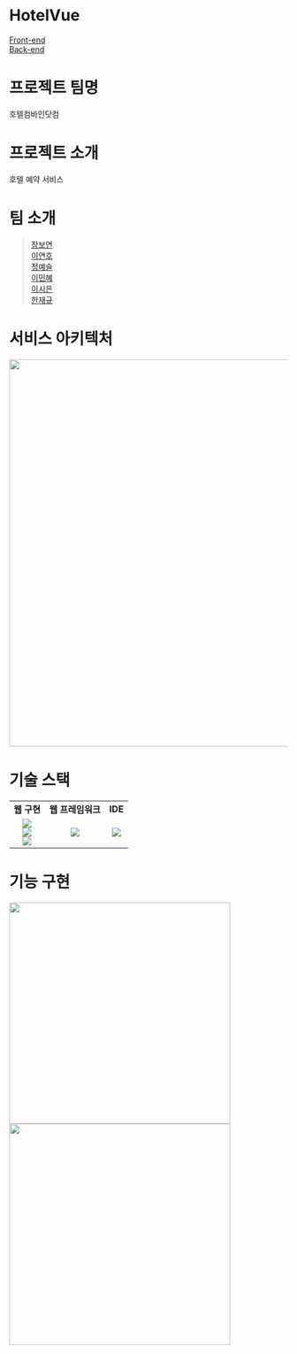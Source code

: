 # HotelVue
<p>
  <a href="https://github.com/BoYeonJang/HotelVue" target="_blank">Front-end</a>
  <br>
  <a href="https://github.com/BoYeonJang/Hotel" target="_blank">Back-end</a>
</p>
<h1>프로젝트 팀명</h1>
<p>호텔컴바인닷컴</p>
<h1>프로젝트 소개</h1>
<p>호텔 예약 서비스</p>
<h1>팀 소개</h1>
<blockquote>
  <p>
    <a href="https://github.com/BoYeonJang" target="_blank">장보연</a>
    <br>
    <a href="https://github.com/Lee-yeonho" target="_blank">이연호</a>
    <br>
    <a href="https://github.com/YeaseulJeong" target="_blank">정예슬</a>
    <br>
    <a href="https://github.com/moana-surfrider" target="_blank">이민혜</a>
    <br>
    <a href="https://github.com/SieunLee-1" target="_blank">이시은</a>
    <br>
    <a href="https://github.com/JaegyuHan" target="_blank">한재규</a>
  </p>
</blockquote>
<h1>서비스 아키텍처</h1>
<p>
  <img src="#" width="700">
</p>
<h1>기술 스택</h1>
<table>
  <tr align="center">
    <td><strong>웹 구현</strong></td>
    <td><strong>웹 프레임워크</strong></td>
    <td><strong>IDE</strong></td>
  </tr>
  <tr align="center">
    <td>
      <img src="https://img.shields.io/badge/HTML5-E34F26?style=flat-square&logo=HTML5&logoColor=white"/>
      <br>
      <img src="https://img.shields.io/badge/CSS3-1572B6?style=flat-square&logo=CSS3&logoColor=white"/>
      <br>
      <img src="https://img.shields.io/badge/JavaScript-F7DF1E?style=flat-square&logo=JavaScript&logoColor=white"/>
    </td>
    <td>
      <img src="https://img.shields.io/badge/Spring-6DB33F?style=flat-square&logo=Spring&logoColor=white"/>
    </td>
    <td>
      <img src="https://img.shields.io/badge/Eclipse IDE-2C2255?style=flat-square&logo=Eclipse-IDE&logoColor=white"/>
    </td>
  </tr>
</table>
<h1>기능 구현</h1>
<p>
  <img src="#" width="400">
  <img src="#" width="400">
</p>
